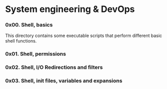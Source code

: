 
#   **System engineering & DevOps**


### 0x00. Shell, basics
 This directory contains some executable scripts that perform different basic shell functions.
### 0x01. Shell, permissions

### 0x02. Shell, I/O Redirections and filters

### 0x03. Shell, init files, variables and expansions
